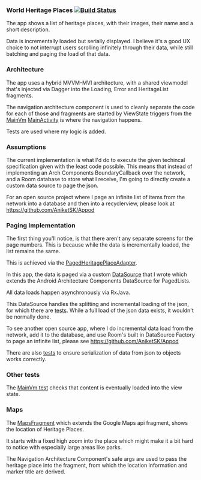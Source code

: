 ### World Heritage Places [![Build Status](https://app.bitrise.io/app/4ffbece3c9836f15/status.svg?token=CZumB7znCgluERbx0yUG4Q&branch=master)](https://app.bitrise.io/app/4ffbece3c9836f15)

The app shows a list of heritage places, with their images, their name and a short description.

Data is incrementally loaded but serially displayed. I believe it's a good UX choice to not interrupt users scrolling infinitely through their data, while still batching and
paging the load of that data.

### Architecture
The app uses a hybrid MVVM-MVI architecture, with a shared viewmodel that's injected via Dagger into the Loading, Error and HeritageList fragments.

The navigation architecture component is used to cleanly separate the code for each of those and fragments are started by ViewState triggers from the [MainVm](app/src/main/java/com/aniketkadam/heritageplaces/MainVm.kt)
[MainActivity](app/src/main/java/com/aniketkadam/heritageplaces/MainActivity.kt) is where the navigation happens.

Tests are used where my logic is added.

### Assumptions

The current implementation is what I'd do to execute the given techincal specification given with the least code possible. This means that instead of implementing an Arch Components BoundaryCallback over the network, and a Room database to store what I receive, I'm going to directly create a custom data source to page the json. 

For an open source project where I page an infinite list of items from the network into a database and then into a recyclerview, please look at https://github.com/AniketSK/Appod

### Paging Implementation
The first thing you'll notice, is that there aren't any separate screens for the page numbers.
This is because while the data is incrementally loaded, the list remains the same.

This is achieved via the [PagedHeritagePlaceAdapter](app/src/main/java/com/aniketkadam/heritageplaces/PagedHeritagePlaceAdapter.kt).

In this app, the data is paged via a custom [DataSource](app/src/main/java/com/aniketkadam/heritageplaces/JsonPagedDataSource.kt) that I wrote which extends the Android Architecture Components DataSource for PagedLists.

All data loads happen asynchronously via RxJava.

This DataSource handles the splitting and incremental loading of the json, for which there are [tests](app/src/test/java/com/aniketkadam/heritageplaces/JsonPagedDataSourceTest.kt).
While a full load of the json data exists, it wouldn't be normally done.

To see another open source app, where I do incremental data load from the network, add it to the database, and use Room's built in DataSource Factory to page an infinite list, please see https://github.com/AniketSK/Appod

There are also [tests](app/src/test/java/com/aniketkadam/heritageplaces/data/HeritagePlaceTest.kt) to ensure serialization of data from json to objects works correctly.

### Other tests

The [MainVm test](app/src/test/java/com/aniketkadam/heritageplaces/MainVmTest.kt) checks that content is eventually loaded into the view state.

### Maps
The [MapsFragment](app/src/main/java/com/aniketkadam/heritageplaces/maps/MapsFragment.kt) which extends the Google Maps api fragment, shows the location of Heritage Places.

It starts with a fixed high zoom into the place which might make it a bit hard to notice with especially large areas like parks.

The Navigation Architecture Component's safe args are used to pass the heritage place into the fragment, from which the location information and marker title are derived.  